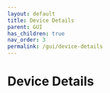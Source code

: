 ```yaml
---
layout: default
title: Device Details
parent: GUI
has_children: true
nav_order: 3
permalink: /gui/device-details
---
```




# Device Details

